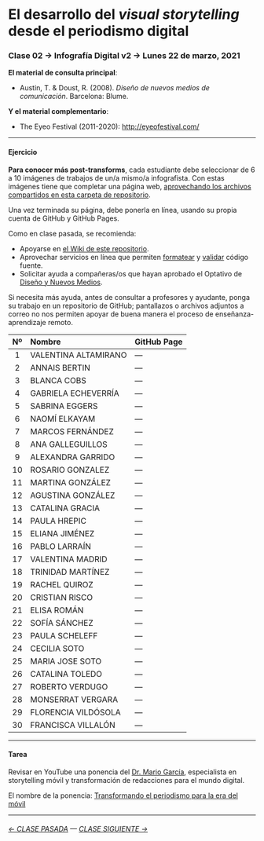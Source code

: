 # El desarrollo del *visual storytelling* desde el periodismo digital

### Clase 02 → Infografía Digital v2 → Lunes 22 de marzo, 2021

**El material de consulta principal**:
 
- Austin, T. & Doust, R. (2008). *Diseño de nuevos medios de comunicación*. Barcelona: Blume.

**Y el material complementario**:

- The Eyeo Festival (2011-2020): http://eyeofestival.com/

- - - - - - - 

#### Ejercicio

**Para conocer más post-transforms**, cada estudiante debe seleccionar de 6 a 10 imágenes de trabajos de un/a mismo/a infografista. Con estas imágenes tiene que completar una página web, [aprovechando los archivos compartidos en esta carpeta de repositorio](https://profesorfaco.github.io/dno075-2021/clase-02/). 

Una vez terminada su página, debe ponerla en línea, usando su propia cuenta de GitHub y GitHub Pages.

Como en clase pasada, se recomienda:

- Apoyarse en [el Wiki de este repositorio](https://github.com/profesorfaco/dno075-2021-1/wiki). 
- Aprovechar servicios en línea que permiten [formatear](https://webformatter.com/html) y [validar](https://validator.w3.org/) código fuente.
- Solicitar ayuda a compañeras/os que hayan aprobado el Optativo de [Diseño y Nuevos Medios](https://github.com/profesorfaco/dno037-2020/).

Si necesita más ayuda, antes de consultar a profesores y ayudante, ponga su trabajo en un repositorio de GitHub; pantallazos o archivos adjuntos a correo no nos permiten apoyar de buena manera el proceso de enseñanza-aprendizaje remoto.

| Nº | Nombre  | GitHub Page |
|:---:|:--------|:-------------|
| 1 | VALENTINA ALTAMIRANO |	— |
| 2 | ANNAIS BERTIN	| — |
| 3 | BLANCA COBS |	— |
| 4 | GABRIELA ECHEVERRÍA	|	— |
| 5 | SABRINA EGGERS	 |	— |
| 6 | NAOMÍ ELKAYAM |	— |
| 7 | MARCOS FERNÁNDEZ |	— |
| 8 | ANA GALLEGUILLOS |	— |
| 9 | ALEXANDRA GARRIDO |	— |
| 10 | ROSARIO GONZALEZ |	— |	
| 11 | MARTINA GONZÁLEZ |	— |
| 12 | AGUSTINA GONZÁLEZ	 |	— |
| 13 | CATALINA GRACIA |	— |
| 14 | PAULA HREPIC |	— |	
| 15 | ELIANA JIMÉNEZ |	— |
| 16 | PABLO LARRAÍN |	— |
| 17 | VALENTINA MADRID |	— |
| 18 | TRINIDAD MARTÍNEZ | — |  
| 19 | RACHEL QUIROZ |	— |
| 20 | CRISTIAN RISCO | — |  	
| 21 | ELISA ROMÁN |	— |  
| 22 | SOFÍA SÁNCHEZ |	— |
| 23 | PAULA SCHELEFF	|	— | 	
| 24 | CECILIA SOTO	|	— |
| 25 | MARIA JOSE SOTO	| — |
| 26 | CATALINA TOLEDO |	— |
| 27 | ROBERTO VERDUGO |	— |
| 28 | MONSERRAT VERGARA |	— |
| 29 | FLORENCIA VILDÓSOLA |	— |
| 30 | FRANCISCA VILLALÓN |	— |

- - - - - - - 

#### Tarea

Revisar en YouTube una ponencia del [Dr. Mario García](http://garciamedia.com/), especialista en storytelling móvil y transformación de redacciones para el mundo digital.

El nombre de la ponencia: [Transformando el periodismo para la era del móvil](https://youtu.be/iEB3oILm-qQ?t=1301)

- - - - - - - 

###### [← CLASE PASADA](https://github.com/profesorfaco/dno075-2021/tree/main/clase-01) — [CLASE SIGUIENTE →](https://github.com/profesorfaco/dno075-2021/tree/main/clase-03) 
